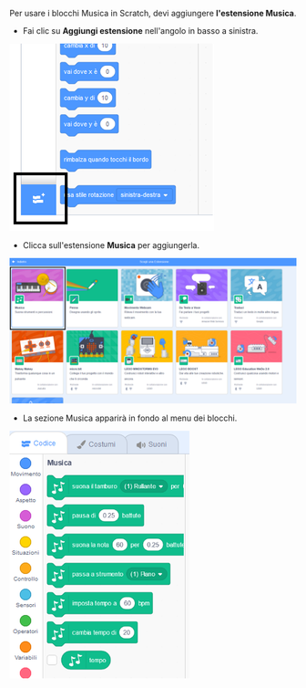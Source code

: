 Per usare i blocchi Musica in Scratch, devi aggiungere **l'estensione Musica**.

+ Fai clic su **Aggiungi estensione** nell'angolo in basso a sinistra.

![il pulsante di aggiunta estensione evidenziato](images/add-extension-annotated.png)

+ Clicca sull'estensione **Musica** per aggiungerla.

![music extension highlighted](images/click-music-annotated.png)

+ La sezione Musica apparirà in fondo al menu dei blocchi.

![music extension blocks](images/music-extension-blocks.png)